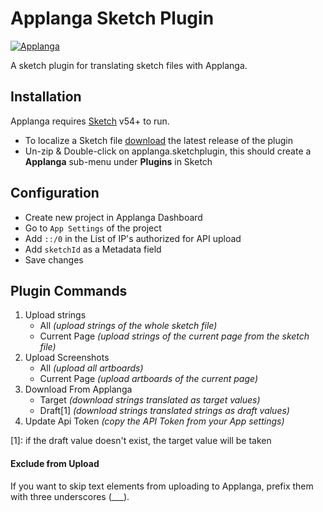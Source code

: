 # Applanga Sketch Plugin

[![Applanga](https://www.applanga.com/assets/images/applanga_blue.png)](https://applanga.com)

A sketch plugin for translating sketch files with Applanga.  

## Installation

Applanga requires [Sketch](https://www.sketch.com/) v54+ to run.

- To localize a Sketch file [download](https://github.com/applanga/sketch/releases/download/v1.0.0/applanga.sketchplugin.zip) the latest release of the plugin
- Un-zip & Double-click on applanga.sketchplugin, this should create a **Applanga** sub-menu under **Plugins** in Sketch


## Configuration

- Create new project in Applanga Dashboard
- Go to `App Settings` of the project
- Add `::/0` in the List of IP's authorized for API upload
- Add `sketchId` as a Metadata field
- Save changes

## Plugin Commands

1. Upload strings
    * All _(upload strings of the whole sketch file)_
    * Current Page _(upload strings of the current page from the sketch file)_
2. Upload Screenshots
    * All _(upload all artboards)_
    * Current Page _(upload artboards of the current page)_
3. Download From Applanga
    * Target _(download strings translated as target values)_
    * Draft[1] _(download strings translated strings as draft values)_
4. Update Api Token _(copy the API Token from your App settings)_

[1]: if the draft value doesn't exist, the target value will be taken

#### Exclude from Upload

If you want to skip text elements from uploading to Applanga, prefix them with three underscores (___).